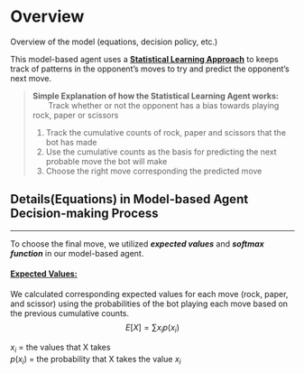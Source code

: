 # Overview

Overview of the model (equations, decision policy, etc.)

This model-based agent uses a **<ins>Statistical Learning Approach</ins>** to keeps track of patterns in the opponent’s moves to try and predict the opponent’s next move.

> **Simple Explanation of how the Statistical Learning Agent works:**  
> &nbsp;&nbsp;&nbsp;&nbsp;&nbsp;&nbsp;&nbsp;Track whether or not the opponent has a bias towards playing rock, paper or scissors
> 1. Track the cumulative counts of rock, paper and scissors that the bot has made
> 2. Use the cumulative counts as the basis for predicting the next probable move the bot will make
> 3. Choose the right move corresponding the predicted move
>

## Details(Equations) in Model-based Agent Decision-making Process
---
To choose the final move, we utilized ***expected values*** and ***softmax function*** in our model-based agent.

#### <ins>**Expected Values:**<ins>
We calculated corresponding expected values for each move (rock, paper, and scissor) using the probabilities of the bot playing each move based on the previous cumulative counts.
$$
  E[X] = \sum x_ip(x_i)
$$

$x_i$ = the values that X takes   
$p(x_i)$ = the probability that X takes the value $x_i$  



